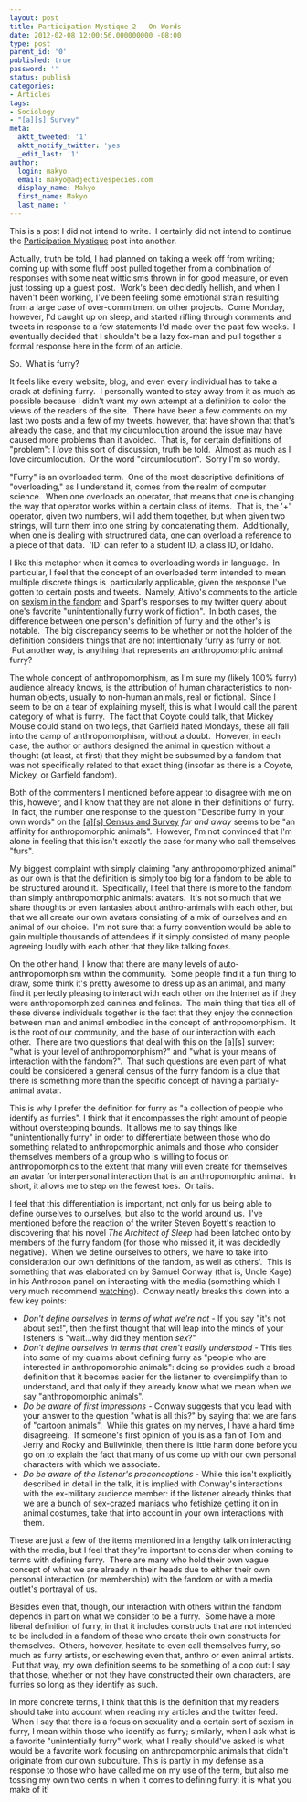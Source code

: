 ```yaml
---
layout: post
title: Participation Mystique 2 - On Words
date: 2012-02-08 12:00:56.000000000 -08:00
type: post
parent_id: '0'
published: true
password: ''
status: publish
categories:
- Articles
tags:
- Sociology
- "[a][s] Survey"
meta:
  aktt_tweeted: '1'
  aktt_notify_twitter: 'yes'
  _edit_last: '1'
author:
  login: makyo
  email: makyo@adjectivespecies.com
  display_name: Makyo
  first_name: Makyo
  last_name: ''
---
```

<p>This is a post I did not intend to write.  I certainly did not intend to continue the <a title="Participation Mystique" href="http://www.adjectivespecies.com/2012/01/25/participation-mystique/">Participation Mystique</a> post into another.</p>
<p>Actually, truth be told, I had planned on taking a week off from writing; coming up with some fluff post pulled together from a combination of responses with some neat witticisms thrown in for good measure, or even just tossing up a guest post.  Work's been decidedly hellish, and when I haven't been working, I've been feeling some emotional strain resulting from a large case of over-commitment on other projects.  Come Monday, however, I'd caught up on sleep, and started rifling through comments and tweets in response to a few statements I'd made over the past few weeks.  I eventually decided that I shouldn't be a lazy fox-man and pull together a formal response here in the form of an article.</p>
<p>So.  What is furry?</p>
<!--more-->
<p>It feels like every website, blog, and even every individual has to take a crack at defining furry.  I personally wanted to stay away from it as much as possible because I didn't want my own attempt at a definition to color the views of the readers of the site.  There have been a few comments on my last two posts and a few of my tweets, however, that have shown that that's already the case, and that my circumlocution around the issue may have caused more problems than it avoided.  That is, for certain definitions of "problem": I <em>love</em> this sort of discussion, truth be told.  Almost as much as I love circumlocution.  Or the word "circumlocution".  Sorry I'm so wordy.</p>
<p>"Furry" is an overloaded term.  One of the most descriptive definitions of "overloading," as I understand it, comes from the realm of computer science.  When one overloads an operator, that means that one is changing the way that operator works within a certain class of items.  That is, the '+' operator, given two numbers, will add them together, but when given two strings, will turn them into one string by concatenating them.  Additionally, when one is dealing with structrured data, one can overload a reference to a piece of that data.  'ID' can refer to a student ID, a class ID, or Idaho.</p>
<p>I like this metaphor when it comes to overloading words in language.  In particular, I feel that the concept of an overloaded term intended to mean multiple discrete things is  particularly applicable, given the response I've gotten to certain posts and tweets.  Namely, Altivo's comments to the article on <a title="Eighty-Twenty" href="http://www.adjectivespecies.com/2012/02/01/eighty-twenty/">sexism in the fandom</a> and Sparf's responses to my twitter query about one's favorite "unintentionally furry work of fiction".  In both cases, the difference between one person's definition of furry and the other's is notable.  The big discrepancy seems to be whether or not the holder of the definition considers things that are not intentionally furry as furry or not.  Put another way, is anything that represents an anthropomorphic animal furry?</p>
<p>The whole concept of anthropomorphism, as I'm sure my (likely 100% furry) audience already knows, is the attribution of human characteristics to non-human objects, usually to non-human animals, real or fictional.  Since I seem to be on a tear of explaining myself, this is what I would call the parent category of what is furry.  The fact that Coyote could talk, that Mickey Mouse could stand on two legs, that Garfield hated Mondays, these all fall into the camp of anthropomorphism, without a doubt.  However, in each case, the author or authors designed the animal in question without a thought (at least, at first) that they might be subsumed by a fandom that was not specifically related to that exact thing (insofar as there is a Coyote, Mickey, or Garfield fandom).</p>
<p>Both of the commenters I mentioned before appear to disagree with me on this, however, and I know that they are not alone in their definitions of furry.  In fact, the number one response to the question "Describe furry in your own words" on the <a href="http://survey.adjectivespecies.com/2012">[a][s] Census and Survey</a> <em>far and away</em> seems to be "an affinity for anthropomorphic animals".  However, I'm not convinced that I'm alone in feeling that this isn't exactly the case for many who call themselves "furs".</p>
<p>My biggest complaint with simply claiming "any anthropomorphized animal" as our own is that the definition is simply too big for a fandom to be able to be structured around it.  Specifically, I feel that there is more to the fandom than simply anthropomorphic animals: avatars.  It's not so much that we share thoughts or even fantasies about anthro-animals with each other, but that we all create our own avatars consisting of a mix of ourselves and an animal of our choice.  I'm not sure that a furry convention would be able to gain multiple thousands of attendees if it simply consisted of many people agreeing loudly with each other that they like talking foxes.</p>
<p>On the other hand, I know that there are many levels of auto-anthropomorphism within the community.  Some people find it a fun thing to draw, some think it's pretty awesome to dress up as an animal, and many find it perfectly pleasing to interact with each other on the Internet as if they were anthropomorphized canines and felines.  The main thing that ties all of these diverse individuals together is the fact that they enjoy the connection between man and animal embodied in the concept of anthropomorphism.  It is the root of our community, and the base of our interaction with each other.  There are two questions that deal with this on the [a][s] survey: "what is your level of anthropomorphism?" and "what is your means of interaction with the fandom?".  That such questions are even part of what could be considered a general census of the furry fandom is a clue that there is something more than the specific concept of having a partially-animal avatar.</p>
<p>This is why I prefer the definition for furry as "a collection of people who identify as furries". I think that it encompasses the right amount of people without overstepping bounds.  It allows me to say things like "unintentionally furry" in order to differentiate between those who do something related to anthropomorphic animals and those who consider themselves members of a group who is willing to focus on anthropomorphics to the extent that many will even create for themselves an avatar for interpersonal interaction that is an anthropomorphic animal.  In short, it allows me to step on the fewest toes.  Or tails.</p>
<p>I feel that this differentiation is important, not only for us being able to define ourselves to ourselves, but also to the world around us.  I've mentioned before the reaction of the writer Steven Boyett's reaction to discovering that his novel <em>The Architect of Sleep</em> had been latched onto by members of the furry fandom (for those who missed it, it was decidedly negative).  When we define ourselves to others, we have to take into consideration our own definitions of the fandom, as well as others'.  This is something that was elaborated on by Samuel Conway (that is, Uncle Kage) in his Anthrocon panel on interacting with the media (something which I very much recommend <a href="http://www.furrynewsnetwork.com/2011/07/uncle-kage-presents-furries-media-panel-ac2011/" target="_blank">watching</a>).  Conway neatly breaks this down into a few key points:</p>
<ul>
<li><em>Don't define ourselves in terms of what we're not</em> - If you say "it's not about sex!", then the first thought that will leap into the minds of your listeners is "wait...why did they mention <em>sex</em>?"</li>
<li><em>Don't define ourselves in terms that aren't easily understood</em> - This ties into some of my qualms about defining furry as "people who are interested in anthropomorphic animals": doing so provides such a broad definition that it becomes easier for the listener to oversimplify than to understand, and that only if they already know what we mean when we say "anthropomorphic animals".</li>
<li><em>Do be aware of first impressions</em> - Conway suggests that you lead with your answer to the question "what is all this?" by saying that we are fans of "cartoon animals".  While this grates on my nerves, I have a hard time disagreeing.  If someone's first opinion of you is as a fan of Tom and Jerry and Rocky and Bullwinkle, then there is little harm done before you go on to explain the fact that many of us come up with our own personal characters with which we associate.</li>
<li><em>Do be aware of the listener's preconceptions</em> - While this isn't explicitly described in detail in the talk, it is implied with Conway's interactions with the ex-military audience member: if the listener already thinks that we are a bunch of sex-crazed maniacs who fetishize getting it on in animal costumes, take that into account in your own interactions with them.</li>
</ul>
<p>These are just a few of the items mentioned in a lengthy talk on interacting with the media, but I feel that they're important to consider when coming to terms with defining furry.  There are many who hold their own vague concept of what we are already in their heads due to either their own personal interaction (or membership) with the fandom or with a media outlet's portrayal of us.</p>
<p>Besides even that, though, our interaction with others within the fandom depends in part on what we consider to be a furry.  Some have a more liberal definition of furry, in that it includes constructs that are not intended to be included in a fandom of those who create their own constructs for themselves.  Others, however, hesitate to even call themselves furry, so much as furry artists, or eschewing even that, anthro or even animal artists.  Put that way, my own definition seems to be something of a cop out: I say that those, whether or not they have constructed their own characters, are furries so long as they identify as such.</p>
<p>In more concrete terms, I think that this is the definition that my readers should take into account when reading my articles and the twitter feed.  When I say that there is a focus on sexuality and a certain sort of sexism in furry, I mean within those who identify as furry; similarly, when I ask what is a favorite "unintentially furry" work, what I really should've asked is what would be a favorite work focusing on anthropomorphic animals that didn't originate from our own subculture. This is partly in my defense as a response to those who have called me on my use of the term, but also me tossing my own two cents in when it comes to defining furry: it is what you make of it!</p>



